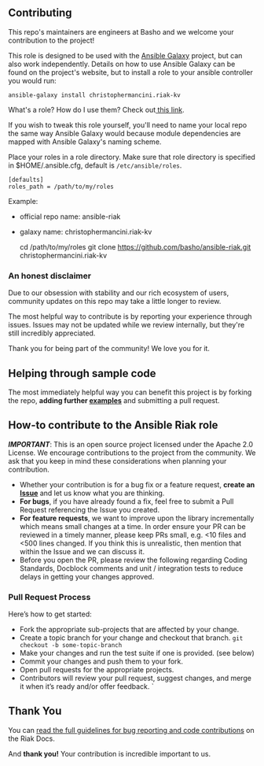 ## Contributing

This repo's maintainers are engineers at Basho and we welcome your contribution to the project!

This role is designed to be used with the [Ansible Galaxy](https://galaxy.ansible.com/) project, but can also work independently.  Details on how to use Ansible Galaxy can be found on the project's website, but to install a role to your ansible controller you would run:

	ansible-galaxy install christophermancini.riak-kv

 What's a role?  How do I use them? Check out[ this link](http://docs.ansible.com/playbooks_roles.html#roles).

If you wish to tweak this role yourself, you'll need to name your local repo the same way Ansible Galaxy would because module dependencies are mapped with Ansible Galaxy's naming scheme.

Place your roles in a role directory.  Make sure that role directory is specified in
$HOME/.ansible.cfg, default is `/etc/ansible/roles`.

	[defaults]
	roles_path = /path/to/my/roles

Example:

* official repo name: ansible-riak
* galaxy name: christophermancini.riak-kv

	cd /path/to/my/roles
	git clone https://github.com/basho/ansible-riak.git christophermancini.riak-kv

### An honest disclaimer

Due to our obsession with stability and our rich ecosystem of users, community updates on this repo may take a little longer to review.

The most helpful way to contribute is by reporting your experience through issues. Issues may not be updated while we review internally, but they're still incredibly appreciated.

Thank you for being part of the community! We love you for it.

## Helping through sample code

The most immediately helpful way you can benefit this project is by forking the repo, **adding further [examples](README.md#examples)** and submitting a pull request.

## How-to contribute to the Ansible Riak role

**_IMPORTANT_**: This is an open source project licensed under the Apache 2.0 License. We encourage contributions to the project from the community. We ask that you keep in mind these considerations when planning your contribution.

* Whether your contribution is for a bug fix or a feature request, **create an [Issue](https://github.com/basho-labs/ansible-riak/issues)** and let us know what you are thinking.
* **For bugs**, if you have already found a fix, feel free to submit a Pull Request referencing the Issue you created.
* **For feature requests**, we want to improve upon the library incrementally which means small changes at a time. In order ensure your PR can be reviewed in a timely manner, please keep PRs small, e.g. <10 files and <500 lines changed. If you think this is unrealistic, then mention that within the Issue and we can discuss it.
* Before you open the PR, please review the following regarding Coding Standards, Docblock comments and unit / integration tests to reduce delays in getting your changes approved.

### Pull Request Process

Here’s how to get started:

* Fork the appropriate sub-projects that are affected by your change.
* Create a topic branch for your change and checkout that branch.
     `git checkout -b some-topic-branch`
* Make your changes and run the test suite if one is provided. (see below)
* Commit your changes and push them to your fork.
* Open pull requests for the appropriate projects.
* Contributors will review your pull request, suggest changes, and merge it when it’s ready and/or offer feedback.
`

## Thank You

You can [read the full guidelines for bug reporting and code contributions](http://docs.basho.com/riak/latest/community/bugs/) on the Riak Docs.

And **thank you!** Your contribution is incredible important to us.